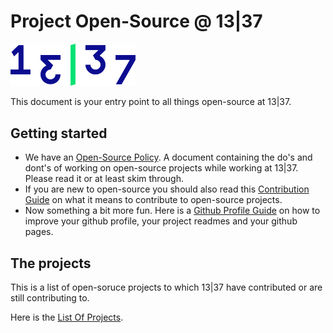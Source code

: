 # Project Open-Source @ 13|37

<img src="./img/Logotype-dark.svg" alt="drawing" width="200"/>

This document is your entry point to all things open-source at 13|37.

## Getting started

- We have an [Open-Source Policy](policy.md). A document containing the do's and dont's of working on open-source projects while working at 13|37. Please read it or at least skim through.
- If you are new to open-source you should also read this [Contribution Guide](contribution-guide.md) on what it means to contribute to open-source projects.
- Now something a bit more fun. Here is a [Github Profile Guide](/github-guide.md) on how to improve your github profile, your project readmes and your github pages.


## The projects
This is a list of open-soruce projects to which 13|37 have contributed or are still contributing to.

Here is the [List Of Projects](projects.md).


